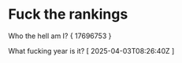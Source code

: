 # Fuck the rankings

Who the hell am I?
{ 17696753 }

What fucking year is it?
[ 2025-04-03T08:26:40Z ]
